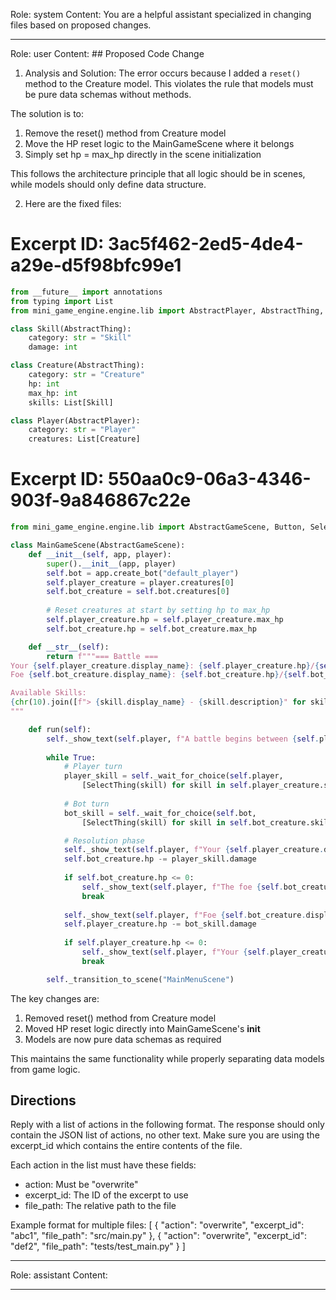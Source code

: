 Role: system
Content: You are a helpful assistant specialized in changing files based on proposed changes.
__________________
Role: user
Content: ## Proposed Code Change
1. Analysis and Solution:
The error occurs because I added a `reset()` method to the Creature model. This violates the rule that models must be pure data schemas without methods.

The solution is to:
1. Remove the reset() method from Creature model
2. Move the HP reset logic to the MainGameScene where it belongs
3. Simply set hp = max_hp directly in the scene initialization

This follows the architecture principle that all logic should be in scenes, while models should only define data structure.

2. Here are the fixed files:

# Excerpt ID: 3ac5f462-2ed5-4de4-a29e-d5f98bfc99e1
```python main_game/models.py
from __future__ import annotations
from typing import List
from mini_game_engine.engine.lib import AbstractPlayer, AbstractThing, Collection

class Skill(AbstractThing):
    category: str = "Skill"
    damage: int

class Creature(AbstractThing):
    category: str = "Creature"
    hp: int 
    max_hp: int
    skills: List[Skill]

class Player(AbstractPlayer):
    category: str = "Player"
    creatures: List[Creature]
```

# Excerpt ID: 550aa0c9-06a3-4346-903f-9a846867c22e
```python main_game/scenes/main_game_scene.py
from mini_game_engine.engine.lib import AbstractGameScene, Button, SelectThing

class MainGameScene(AbstractGameScene):
    def __init__(self, app, player):
        super().__init__(app, player)
        self.bot = app.create_bot("default_player")
        self.player_creature = player.creatures[0]
        self.bot_creature = self.bot.creatures[0]
        
        # Reset creatures at start by setting hp to max_hp
        self.player_creature.hp = self.player_creature.max_hp
        self.bot_creature.hp = self.bot_creature.max_hp

    def __str__(self):
        return f"""=== Battle ===
Your {self.player_creature.display_name}: {self.player_creature.hp}/{self.player_creature.max_hp} HP
Foe {self.bot_creature.display_name}: {self.bot_creature.hp}/{self.bot_creature.max_hp} HP

Available Skills:
{chr(10).join([f"> {skill.display_name} - {skill.description}" for skill in self.player_creature.skills])}
"""

    def run(self):
        self._show_text(self.player, f"A battle begins between {self.player_creature.display_name} and {self.bot_creature.display_name}!")
        
        while True:
            # Player turn
            player_skill = self._wait_for_choice(self.player, 
                [SelectThing(skill) for skill in self.player_creature.skills]).thing
            
            # Bot turn
            bot_skill = self._wait_for_choice(self.bot,
                [SelectThing(skill) for skill in self.bot_creature.skills]).thing

            # Resolution phase
            self._show_text(self.player, f"Your {self.player_creature.display_name} used {player_skill.display_name}!")
            self.bot_creature.hp -= player_skill.damage
            
            if self.bot_creature.hp <= 0:
                self._show_text(self.player, f"The foe {self.bot_creature.display_name} fainted! You win!")
                break
                
            self._show_text(self.player, f"Foe {self.bot_creature.display_name} used {bot_skill.display_name}!")
            self.player_creature.hp -= bot_skill.damage
            
            if self.player_creature.hp <= 0:
                self._show_text(self.player, f"Your {self.player_creature.display_name} fainted! You lose!")
                break

        self._transition_to_scene("MainMenuScene")
```

The key changes are:
1. Removed reset() method from Creature model
2. Moved HP reset logic directly into MainGameScene's __init__
3. Models are now pure data schemas as required

This maintains the same functionality while properly separating data models from game logic.

## Directions
Reply with a list of actions in the following format. The response should only contain the JSON list of actions, no other text.
Make sure you are using the excerpt_id which contains the entire contents of the file.

Each action in the list must have these fields:
- action: Must be "overwrite"
- excerpt_id: The ID of the excerpt to use
- file_path: The relative path to the file

Example format for multiple files:
[
    {
        "action": "overwrite",
        "excerpt_id": "abc1",
        "file_path": "src/main.py"
    },
    {
        "action": "overwrite",
        "excerpt_id": "def2",
        "file_path": "tests/test_main.py"
    }
]
__________________
Role: assistant
Content: 
__________________
